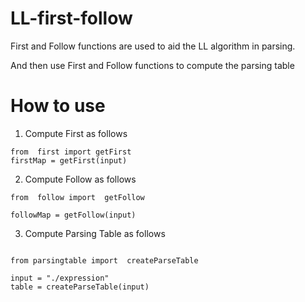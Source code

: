 # LL-first-follow
First and Follow functions are used to aid the LL algorithm in parsing.

And then use First and Follow functions to compute the parsing table  

# How to use 

1. Compute First as follows
```
from  first import getFirst
firstMap = getFirst(input)
```

2. Compute Follow as follows

```
from  follow import  getFollow
       
followMap = getFollow(input)

```

3. Compute Parsing Table as follows

```

from parsingtable import  createParseTable

input = "./expression"
table = createParseTable(input)
```